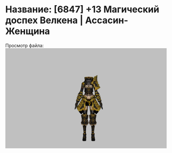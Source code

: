# Название: [6847] +13 Магический доспех Велкена | Ассасин-Женщина

Просмотр файла:
![p070023.png](p070023.png)